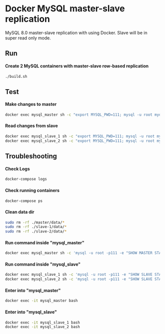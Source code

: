 Docker MySQL master-slave replication 
========================

MySQL 8.0 master-slave replication with using Docker. Slave will be in super read only mode.

## Run

#### Create 2 MySQL containers with master-slave row-based replication

```bash
./build.sh
```

## Test

#### Make changes to master

```bash
docker exec mysql_master sh -c "export MYSQL_PWD=111; mysql -u root mydb -e 'create table code(code int); insert into code values (100), (200)'"
```

#### Read changes from slave

```bash
docker exec mysql_slave_1 sh -c "export MYSQL_PWD=111; mysql -u root mydb -e 'select * from code \G'"
docker exec mysql_slave_2 sh -c "export MYSQL_PWD=111; mysql -u root mydb -e 'select * from code \G'"
```

## Troubleshooting

#### Check Logs

```bash
docker-compose logs
```

#### Check running containers

```bash
docker-compose ps
```

#### Clean data dir

```bash
sudo rm -rf ./master/data/*
sudo rm -rf ./slave-1/data/*
sudo rm -rf ./slave-2/data/*
```

#### Run command inside "mysql_master"

```bash
docker exec mysql_master sh -c 'mysql -u root -p111 -e "SHOW MASTER STATUS \G"'
```

#### Run command inside "mysql_slave"

```bash
docker exec mysql_slave_1 sh -c 'mysql -u root -p111 -e "SHOW SLAVE STATUS \G"'
docker exec mysql_slave_2 sh -c 'mysql -u root -p111 -e "SHOW SLAVE STATUS \G"'
```

#### Enter into "mysql_master"

```bash
docker exec -it mysql_master bash
```

#### Enter into "mysql_slave"

```bash
docker exec -it mysql_slave_1 bash
docker exec -it mysql_slave_2 bash
```
